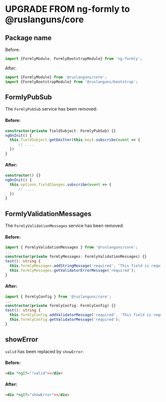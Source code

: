 UPGRADE FROM ng-formly to @ruslanguns/core
==========================================

Package name
------------

Before:
```ts
import {FormlyModule, FormlyBootstrapModule} from 'ng-formly';
```

After:
```ts
import {FormlyModule} from '@ruslanguns/core';
import {FormlyBootstrapModule} from '@ruslanguns/bootstrap';
```

FormlyPubSub
------------

The `FormlyPubSub` service has been removed:

#### Before:
```ts
constructor(private fieldSubject: FormlyPubSub) {}
ngOnInit() {
  this.fieldSubject.getEmitter(this.key).subscribe(event => {
      // ....
  })
}
```

#### After:
```ts
constructor() {}
ngOnInit() {
  this.options.fieldChanges.subscribe(event => {
      // ....
  })
}
```

FormlyValidationMessages
------------------------

The `FormlyValidationMessages` service has been removed:

#### Before:
```ts
import { FormlyValidationMessages } from '@ruslanguns/core';
...
constructor(private formlyMessages: FormlyValidationMessages) {}
test(): string {
  this.formlyMessages.addStringMessage('required', 'This field is required.');
  this.formlyMessages.getValidatorErrorMessage('required');
}
```
#### After:
```ts
import { FormlyConfig } from '@ruslanguns/core';
...
constructor(private formlyConfig: FormlyConfig) {}
test(): string {
  this.formlyConfig.addValidatorMessage('required', 'This field is required.');
  this.formlyConfig.getValidatorMessage('required');
}
```

showError
---------

`valid` has been replaced by `showError`:

#### Before:
```html
<div *ngIf="!valid"></div>
```

#### After:
```html
<div *ngIf="showError"></div>
```

